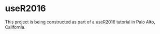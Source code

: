 # useR2016

This project is being constructed as part of a useR2016 tutorial in Palo Alto, California.